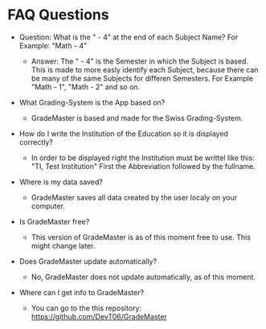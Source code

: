 # FAQ Questions
- Question: What is the " - 4" at the end of each Subject Name? For Example: "Math - 4"
    - Answer: The " - 4" is the Semester in which the Subject is based. This is made to more easly identify each Subject, because there can be many of the same Subjects for differen Semesters. For Example "Math - 1", "Math - 2" and so on.

- What Grading-System is the App based on?
    - GradeMaster is based and made for the Swiss Grading-System. 

- How do I write the Institution of the Education so it is displayed correctly?
    - In order to be displayed right the Institution must be writtel like this: "TI, Test Institution" First the Abbreviation followed by the fullname.
    
- Where is my data saved?
    - GradeMaster saves all data created by the user localy on your computer. 

- Is GradeMaster free?
    - This version of GradeMaster is as of this moment free to use. This might change later.

- Does GradeMaster update automatically?
    - No, GradeMaster does not update automatically, as of this moment.

- Where can I get info to GradeMaster?
    - You can go to the this repository: <a href="https://github.com/DevT06/GradeMaster" target="_blank">https://github.com/DevT06/GradeMaster</a>

## 